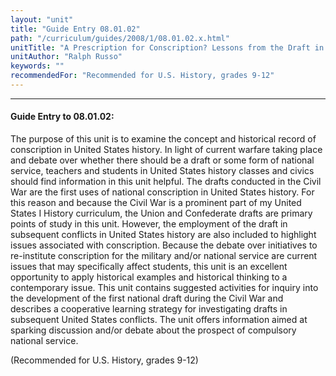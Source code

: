 ```yaml
---
layout: "unit"
title: "Guide Entry 08.01.02"
path: "/curriculum/guides/2008/1/08.01.02.x.html"
unitTitle: "A Prescription for Conscription? Lessons from the Draft in the American Civil War and Compulsory Service in Subsequent Conflicts"
unitAuthor: "Ralph Russo"
keywords: ""
recommendedFor: "Recommended for U.S. History, grades 9-12"
---
```

<body>
<hr/>
<h4>
Guide Entry to 08.01.02:
</h4>
<p>
The purpose of this unit is to examine the concept and historical record of conscription in United States history. In light of current warfare taking place and debate over whether there should be a draft or some form of national service, teachers and students in United States history classes and civics should find information in this unit helpful. The drafts conducted in the Civil War are the first uses of national conscription in United States history. For this reason and because the Civil War is a prominent part of my United States I History curriculum, the Union and Confederate drafts are primary points of study in this unit. However, the employment of the draft in subsequent conflicts in United States history are also included to highlight issues associated with conscription. Because the debate over initiatives to re-institute conscription for the military and/or national service are current issues that may specifically affect students, this unit is an excellent opportunity to apply historical examples and historical thinking to a contemporary issue. This unit contains suggested activities for inquiry into the development of the first national draft during the Civil War and describes a cooperative learning strategy for investigating drafts in subsequent United States conflicts. The unit offers information aimed at sparking discussion and/or debate about the prospect of compulsory national service.
</p>
<p>
(Recommended for U.S. History, grades 9-12)
</p>
</body>